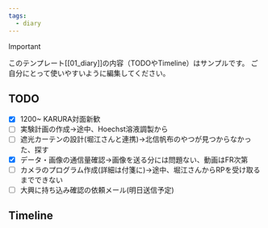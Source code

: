 ```yaml
---
tags:
  - diary
---
```

> [!IMPORTANT]
> このテンプレート[[01_diary]]の内容（TODOやTimeline）はサンプルです。
> ご自分にとって使いやすいように編集してください。

## TODO

- [x] 1200~ KARURA対面新歓
- [ ] 実験計画の作成→途中、Hoechst溶液調製から
- [ ] 遮光カーテンの設計(堀江さんと連携)→北信帆布のやつが見つからなかった、探す
- [x] データ・画像の通信量確認→画像を送る分には問題ない、動画はFR次第
- [ ] カメラのプログラム作成(詳細は付箋に)→途中、堀江さんからRPを受け取るまでできない
- [ ] 大興に持ち込み確認の依頼メール(明日送信予定)

## Timeline
